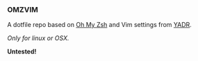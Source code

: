 ### OMZVIM

A dotfile repo based on [Oh My Zsh](https://github.com/robbyrussell/oh-my-zsh) and Vim settings from [YADR](https://github.com/skwp/dotfiles).

*Only for linux or OSX.*

__Untested!__
